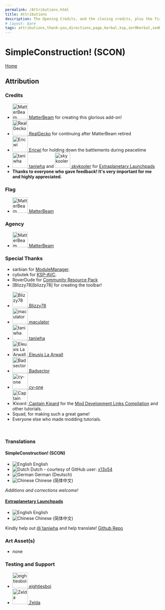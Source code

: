 ```yaml
---
permalink: /Attributions.html
title: Attributions
description: The Opening Credits, and the closing credits, plus the first of two (or is three) end credit scenes
# layout: bare
tags: attributions,thank-you,directions,page,kerbal,ksp,zer0Kerbal,zedK
---
```


<!--
Attributions.md v1.0.6.0
SimpleConstruction! (SCON)
created: 01 Feb 2022
updated: 01 May 2022
-->

<script src="https://kit.fontawesome.com/0ea5493613.js" crossorigin="anonymous"></script>
<i class="fa fa-gear fa-spin fa-3x" style="color: firebrick"></i>
# SimpleConstruction! (SCON)
[Home](/index.md)

## Attribution

### Credits

<ul>
  <li><a href="https://forum.kerbalspaceprogram.com/index.php?/profile/133334-*/"><img border="0" alt="MatterBeam" src="https://kerbal-forum-uploads.s3.us-west-2.amazonaws.com/profile/photo-133334.png" width="50" height="50" > MatterBeam</a> for creating this glorious add-on!</li>
  <li><a href="https://forum.kerbalspaceprogram.com/index.php?/profile/162682-*"><img border="0" alt="RealGecko" src="https://kerbal-forum-uploads.s3.us-west-2.amazonaws.com/monthly_05_2016/Gex_004.jpg.06333ef87de6a625b6c582c355f82659.thumb.jpg.17c0a97b1760f5cb5457153cd66ce0ee.jpg" width="50" height="50" > RealGecko</a> for continuing after MatterBeam retired</li>
  <li><a href="https://forum.kerbalspaceprogram.com/index.php?/profile/152716-*/"><img border="0" alt="Ericwi" src="https://kerbal-forum-uploads.s3.us-west-2.amazonaws.com/set_resources_17/84c1e40ea0e759e3f1505eb1788ddf3c_default_photo.png" width="50" height="50" > Ericwi</a> for holding down the battlements during peacetime</li>
  <li><a href="https://forum.kerbalspaceprogram.com/index.php?/profile/57176-*/"><img border="0" alt="taniwha" src="https://kerbal-forum-uploads.s3.us-west-2.amazonaws.com/monthly_12_2015/avatar.png.e599645711d3ad6c9b532a1a6baee53a.thumb.png.dcb1946708e8e616e9235a4fe62557ef.png" width="50" height="50" > taniwha</a> and <a href="https://forum.kerbalspaceprogram.com/index.php?/profile/60459-*/"><img border="0" alt="skykooler" src="https://kerbal-forum-uploads.s3.us-west-2.amazonaws.com/set_resources_17/84c1e40ea0e759e3f1505eb1788ddf3c_default_photo.png" width="50" height="50" > skykooler</a> for <a href="https://forum.kerbalspaceprogram.com/threads/54284-*/"> <alt="ExtraplaetaryLaunchpads"> Extraplanetary Launchpads</a></li>
  <li><b>Thanks to everyone who gave feedback! It's very important for me and highly appreciated.</b></li>
</ul>

### Flag

<ul>
  <li><a href="https://forum.kerbalspaceprogram.com/index.php?/profile/133334-*/"><img border="0" alt="MatterBeam" src="https://kerbal-forum-uploads.s3.us-west-2.amazonaws.com/profile/photo-133334.png" width="50" height="50" > MatterBeam</a></li>
</ul>

### Agency

<ul>
  <li><a href="https://forum.kerbalspaceprogram.com/index.php?/profile/133334-*/"><img border="0" alt="MatterBeam" src="https://kerbal-forum-uploads.s3.us-west-2.amazonaws.com/profile/photo-133334.png" width="50" height="50" > MatterBeam</a></li>
</ul>

### Special Thanks

* sarbian for [ModuleManager](https://forum.kerbalspaceprogram.com/threads/55219-*).
* cybutek for [KSP-AVC](https://forum.kerbalspaceprogram.com/threads/79745-*).
* RoverDude for [Community Resource Pack](https://forum.kerbalspaceprogram.com/index.php?/topic/83007-*/)
* [Blizzy78][blizzy78] for creating the toolbar!
<ul>
  <li><a href="https://forum.kerbalspaceprogram.com/index.php?/profile/68543-blizzy78/"><img border="0" alt="Blizzy78" src="https://kerbal-forum-uploads.s3.us-west-2.amazonaws.com/profile/photo-68543.png" width="50" height="50" > Blizzy78</a>
  <li><a href="https://forum.kerbalspaceprogram.com/index.php?/profile/122127-*/"><img border="0" alt="maculator" src="https://kerbal-forum-uploads.s3.us-west-2.amazonaws.com/monthly_02_2016/Unbenannt.png.679667790b4e1906a6645a799ee4095a.thumb.png.97452f554d2b047a7d63104e6af28d3b.png" width="50" height="50" > maculator</a></li>
  <li><a href="https://forum.kerbalspaceprogram.com/index.php?/profile/57176-*/"><img border="0" alt="taniwha" src="https://kerbal-forum-uploads.s3.us-west-2.amazonaws.com/monthly_12_2015/avatar.png.e599645711d3ad6c9b532a1a6baee53a.thumb.png.dcb1946708e8e616e9235a4fe62557ef.png" width="50" height="50" > taniwha</a></li>
  <li><a href="https://forum.kerbalspaceprogram.com/index.php?/profile/116286-*/"><img border="0" alt="Eleusis La Arwall" src="https://kerbal-forum-uploads.s3.us-west-2.amazonaws.com/profile/photo-116286.png" width="50" height="50" > Eleusis La Arwall</a></li>
  <li><a href="https://forum.kerbalspaceprogram.com/index.php?/profile/118465-*/"><img border="0" alt="Badsector" src="https://kerbal-forum-uploads.s3.us-west-2.amazonaws.com/set_resources_17/84c1e40ea0e759e3f1505eb1788ddf3c_default_photo.png" width="50" height="50" > Badsector</a></li>
  <li><a href="https://forum.kerbalspaceprogram.com/index.php?/profile/74874-*/"><img border="0" alt="cy-one" src="https://kerbal-forum-uploads.s3.us-west-2.amazonaws.com/profile/photo-74874.png" width="50" height="50" > cy-one</a></li>
  <li><a href="https://forum.kerbalspaceprogram.com/index.php?/profile/70516-captainkipard/"><img border="0" alt="Captain Kipard" src="https://kerbal-forum-uploads.s3.us-west-2.amazonaws.com/monthly_12_2015/itsame.png.3227b08e54fc9e3eaa0c6c2ad8e9ad07.thumb.png.5d3a3eb0344a23048ea58826e47b9781.png" width="50" height="50" > Captain Kipard</a> for the <a href="https://forum.kerbalspaceprogram.com/index.php?/topic/85372-*/"> Mod Development Links Compilation</a> and other tutorials.</li>
  <li>Squad, for making such a great game!</li>
  <li>Everyone else who made modding tutorials.</li>
</ul></br>
  
### Translations  
  
#### SimpleConstruction! (SCON)  

* ![English][EN] English  
* ![Dutch][NL] Dutch - courtesy of GitHub user: [x13x54][x13x54]  
* ![German][DE] German (Deutsch)  
* ![Chinese][CN] Chinese (简体中文)  
  
*Additions and corrections welcome!*  
  
#### [Extraplanetary Launchpads](https://github.com/taniwha/Extraplanetary-Launchpads)  
  
* ![English][EN] English  
* ![Chinese][CN] Chinese (简体中文)  
  
Kindly help out [@`taniwha][taniwha] and help translate! [Github Repo](https://github.com/taniwha/Extraplanetary-Launchpads)  
  
### Art Asset(s)  
  
* none  
  
### Testing and Support  
  
<ul>
  <li><a href="https://forum.kerbalspaceprogram.com/index.php?/profile/133828-eightiesboi/"><img border="0" alt="eightiesboi" src="https://kerbal-forum-uploads.s3.us-west-2.amazonaws.com/monthly_2018_01/happy_velociraptor_dinosaur_greeting_cards-r918b99ab65894a198682f360e419773a_xvuak_8byvr_512.thumb.jpg.00c28897eef8a91ee74f6cb59a9bbb5f.jpg" width="50" height="50" > eightiesboi</a></li>
  <li><a href="https://forum.kerbalspaceprogram.com/index.php?/profile/66411-zelda/"><img border="0" alt="Zelda" src="https://kerbal-forum-uploads.s3.us-west-2.amazonaws.com/monthly_2019_07/LoZ_RGB_960x960.thumb.jpg.32a815400e819b11482764bdea71373c.jpg" width="50" height="50" > Zelda</a></li>
</ul>
  
[tb]: https://forum.kerbalspaceprogram.com/index.php?/topic/161857-*/ "Blizzy78's Toolbar"
[SCON]: https://forum.kerbalspaceprogram.com/threads/50884-*/ "SimpleConstruction! (SCON)"

[MatterBeam]: https://forum.kerbalspaceprogram.com/index.php?/profile/133334-*/ "MatterBeam"
[realgecko]: https://forum.kerbalspaceprogram.com/index.php?/profile/162682-*/ "RealGecko"
[ericwi]: https://forum.kerbalspaceprogram.com/index.php?/profile/152716-*/ "Ericwi"
[maculator]: https://forum.kerbalspaceprogram.com/index.php?/profile/122127-*/ "maculator"
[x13x54]: https://github.com/x13x54 "GitHub: x13x54"
[zer0Kerbal]: https://forum.kerbalspaceprogram.com/index.php?/profile/190933-*/ "zer0Kerbal"

[taniwha]: https://forum.kerbalspaceprogram.com/index.php?/profile/57176-*/ "taniwha"
[skykooler]: https://forum.kerbalspaceprogram.com/index.php?/profile/60459-*/ "skykooler"
[eleusis-la-arwall]: https://forum.kerbalspaceprogram.com/index.php?/profile/116286-*/ "Eleusis La Arwall"
[Badsector]: https://forum.kerbalspaceprogram.com/index.php?/profile/118465-*/ "Badsector"
[cy-one]: https://forum.kerbalspaceprogram.com/index.php?/profile/74874-*/ "cy-one"
[blizzy79]: https://forum.kerbalspaceprogram.com/index.php?/profile/68543-*/ "Blizzy78"
[cptkipard]: https://forum.kerbalspaceprogram.com/index.php?/profile/70516-*/ "Captain Kipard"
  
[EN]: https://raw.githubusercontent.com/zer0Kerbal/zer0Kerbal/zed'K/Localization/img/American-flag-sm.png "American English"
[BR]: https://raw.githubusercontent.com/zer0Kerbal/zer0Kerbal/zed'K/Localization/img/Brazilian-flag-sm.png "Brasil"
[CN]: https://raw.githubusercontent.com/zer0Kerbal/zer0Kerbal/zed'K/Localization/img/Chinese-flag-sm.png "中文"
[DE]: https://raw.githubusercontent.com/zer0Kerbal/zer0Kerbal/zed'K/Localization/img/German-flag-sm.png "Deutsch"
[ES]: https://raw.githubusercontent.com/zer0Kerbal/zer0Kerbal/zed'K/Localization/img/Spanish-flag-sm.png "Español"
[FR]: https://raw.githubusercontent.com/zer0Kerbal/zer0Kerbal/zed'K/Localization/img/French-flag-sm.png "Français"
[IT]: https://raw.githubusercontent.com/zer0Kerbal/zer0Kerbal/zed'K/Localization/img/Italian-flag-sm.png "Italiano"
[JA]: https://raw.githubusercontent.com/zer0Kerbal/zer0Kerbal/zed'K/Localization/img/Japanese-flag-sm.png "日本語"
[KO]: https://raw.githubusercontent.com/zer0Kerbal/zer0Kerbal/zed'K/Localization/img/South-Korean-flag-sm.png "한국어"
[ME]: https://raw.githubusercontent.com/zer0Kerbal/zer0Kerbal/zed'K/Localization/img/Mexican-flag-sm.png "Español Mexicano"
[NL]: https://raw.githubusercontent.com/zer0Kerbal/zer0Kerbal/zed'K/Localization/img/Dutch-flag-sm.png "Dutch"
[NO]: https://raw.githubusercontent.com/zer0Kerbal/zer0Kerbal/zed'K/Localization/img/Norwegian-flag-sm.png "Norsk"
[PO]: https://raw.githubusercontent.com/zer0Kerbal/zer0Kerbal/zed'K/Localization/img/Polish-flag-sm.png "Polski"
[RU]: https://raw.githubusercontent.com/zer0Kerbal/zer0Kerbal/zed'K/Localization/img/Russian-flag-sm.png "Русский"
[SW]: https://raw.githubusercontent.com/zer0Kerbal/zer0Kerbal/zed'K/Localization/img/Swedish-flag-sm.png "Svenska"
[TW]: https://raw.githubusercontent.com/zer0Kerbal/zer0Kerbal/zed'K/Localization/img/Taiwanese-flag-sm.png "国语"
  
<!-- this file CC BY-ND 4.0 by zer0Kerbal -->
